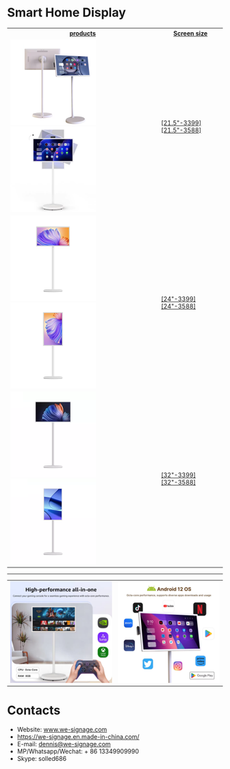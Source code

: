 # Smart Home Display


<table textalign="center">
<tr>
    <th><a href="">products</a></th>
    <th><a href="">Screen size</a></th>
    
</tr>
<tr>
    <td width="70%"><a href=""><img src="./img/21.5-1.jpg" width="200" height="auto"/><img src="./img/21.5-2.jpg" width="200" height="auto"/></a></td>
    <td width="30%">
        <a href="./specification/21.5-3399.png">[21.5"-3399]</a>&nbsp;&nbsp;&nbsp;
        <a href="./specification/21.5-3588.png">[21.5"-3588]</a>&nbsp;&nbsp;&nbsp;
    </td>
</tr>
<tr>
    <td width="70%"><a href=""><img src="./img/24-1.jpg" width="200" height="auto"/><img src="./img/24-2.jpg" width="200" height="auto"/></a></td>
    <td width="30%">
        <a href="./specification/24-3399.jpg">[24"-3399]</a>&nbsp;&nbsp;&nbsp;
        <a href="./specification/24-3588.jpg">[24"-3588]</a>&nbsp;&nbsp;&nbsp;
    </td>
</tr>
<tr>
    <td width="70%"><a href=""><img src="./img/32-1.jpg" width="200" height="auto"/><img src="./img/32-2.jpg" width="200" height="auto"/></a></td>
    <td width="30%">
        <a href="./specification/32-3399.jpg">[32"-3399]</a>&nbsp;&nbsp;&nbsp;
        <a href="./specification/32-3588.jpg">[32"-3588]</a>&nbsp;&nbsp;&nbsp;
    </td>
</tr>

</table>

***

<table>
    <tr>
        <td>
            <img src="./img/1.jpg">
        </td>
        <td>
            <img src="./img/2.jpg">
        </td>
    </tr>
</table>

# Contacts

- Website: www.we-signage.com
- https://we-signage.en.made-in-china.com/
- E-mail: dennis@we-signage.com
- MP/Whatsapp/Wechat: + 86 13349909990
- Skype: solled686
